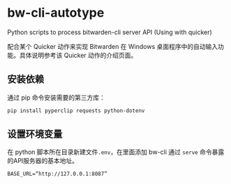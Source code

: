 # bw-cli-autotype

Python scripts to process bitwarden-cli server API (Using with quicker)

配合某个 Quicker 动作来实现 Bitwarden 在 Windows 桌面程序中的自动输入功能。具体说明参考该 Quicker 动作的介绍页面。

## 安装依赖

通过 pip 命令安装需要的第三方库：

```bash
pip install pyperclip requests python-dotenv
```

## 设置环境变量

在 python 脚本所在目录新建文件`.env`，在里面添加 bw-cli 通过 `serve` 命令暴露的API服务器的基本地址。

```properties
BASE_URL=“http://127.0.0.1:8087”
```
